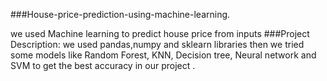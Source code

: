 ###House-price-prediction-using-machine-learning.

we used Machine learning to predict house price from inputs 
###Project Description:
  we used  pandas,numpy and sklearn libraries 
  then we tried some models like Random Forest, KNN, Decision tree, Neural network and SVM to get the best accuracy in our project .
